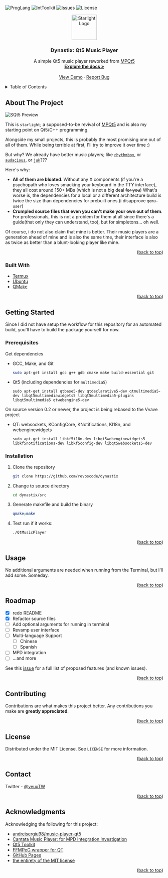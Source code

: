 <a name="readme-top"></a>
![ProgLang](https://img.shields.io/badge/Language-C%2B%2B-9cf?style=for-the-badge)
![IntToolkit](https://img.shields.io/badge/Interface-Qt5-green?style=for-the-badge)
![Issues](https://img.shields.io/github/issues/nevfuxon/starlight?color=yellow&style=for-the-badge)
![License](https://img.shields.io/github/license/nevfuxon/starlight?color=red&style=for-the-badge)
<br />
<div align="center">
  <a href="https://github.com/nevfuxon/starlight">
    <img src="https://raw.githubusercontent.com/nevfuxon/starlight/extras/resc/logo.png" alt="Starlight Logo" width="80" height="80">
  </a>

  <h3 align="center">Dynastix: Qt5 Music Player</h3>

  <p align="center">
    A simple Qt5 music player reworked from <a href="https://github.com/andreisergiu98/music-player-qt5">MPQt5</a>
    <br />
    <a href="https://github.com/revoscode/dynastix/wiki"><strong>Explore the docs »</strong></a>
    <br />
    <br />
    <a href="https://raw.githubusercontent.com/revoscode/dynastix/extras/resc/logo.png">View Demo</a>
    ·
    <a href="https://github.com/revoscode/dynastix/issues">Report Bug</a>
  </p>
</div>



<!-- TABLE OF CONTENTS -->
<details>
  <summary>Table of Contents</summary>
  <ol>
    <li>
      <a href="#about-the-project">About The Project</a>
      <ul>
        <li><a href="#built-with">Built With</a></li>
      </ul>
    </li>
    <li>
      <a href="#getting-started">Getting Started</a>
      <ul>
        <li><a href="#prerequisites">Prerequisites</a></li>
        <li><a href="#installation">Installation</a></li>
      </ul>
    </li>
    <li><a href="#usage">Usage</a></li>
    <li><a href="#roadmap">Roadmap</a></li>
    <li><a href="#contributing">Contributing</a></li>
    <li><a href="#license">License</a></li>
    <li><a href="#contact">Contact</a></li>
    <li><a href="#acknowledgments">Acknowledgments</a></li>
  </ol>
</details>



<!-- ABOUT THE PROJECT -->
## About The Project

![SQt5 Preview](https://user-images.githubusercontent.com/83752061/200165308-92e3715d-c903-4a1d-ab48-1a914dba8a0e.png)

This is `starlight`; a supposed-to-be revival of [MPQt5](https://github.com/andreisergiu98/music-player-qt5) and is also my starting point on Qt5/C++ programming.

Alongside my small projects, this is probably the most promising one out of all of them. While being terrible at first, I'll try to improve it over time :)

But why? We already have better music players; like [`rhythmbox`](https://gitlab.gnome.org/GNOME/rhythmbox), or [`audacious`](https://github.com/audacious-media-player/audacious), or [`juk`](https://github.com/KDE/juk)???

Here's why:
* **All of them are __bloated__**. Without any X components (if you're a psychopath who loves smacking your keyboard in the TTY interface), they all cost around 150+ MBs (which is not a big deal ~~for you~~) What's worse is, the dependencies for a local or a different architecture build is twice the size than dependencies for prebuilt ones.(i disapprove `qemu-user`)
* **Crumpled source files that even you can't make your own out of them**. For professionals, this is not a problem for them at all since there's a guide(that only they can understand, too), but for simpletons... oh well.

Of course, i do not also claim that mine is better. Their music players are a generation ahead of mine and is also the same time, their interface is also as twice as better than a blunt-looking player like mine.


<p align="right">(<a href="#readme-top">back to top</a>)</p>



### Built With

* [Termux](https://termux.dev/en/)
* [Ubuntu](https://ubuntu.com/)
* [QMake](https://doc.qt.io/qt-6/qmake-manual.html)

<p align="right">(<a href="#readme-top">back to top</a>)</p>



<!-- GETTING STARTED -->
## Getting Started

Since I did not have setup the workflow for this repository for an automated build, you'll have to build the package yourself for now.

### Prerequisites

Get dependencies
* GCC, Make, and Git
  ```sh
  sudo apt-get install gcc g++ gdb cmake make build-essential git
  ```
* Qt5 (including dependencies for `multimedia5`)
  ```
  sudo apt-get install qtbase5-dev qtdeclarative5-dev qtmultimedia5-dev libqt5multimediawidgets5 libqt5multimedia5-plugins libqt5multimedia5 qtwebengine5-dev
  ```
On source version 0.2 or newer, the project is being rebased to the Vvave project
* QT: websockets, KConfigCore, KNotifications, KI18n, and webenginewidgets
  ```
  sudo apt-get install libkf5i18n-dev libqt5webenginewidgets5 libkf5notifications-dev libkf5config-dev libqt5websockets5-dev
  ```


### Installation
1. Clone the repository
   ```sh
   git clone https://github.com/revoscode/dynastix
   ```
2. Change to source directory
   ```sh
   cd dynastix/src
   ```
3. Generate makefile and build the binary
   ```sh
   qmake;make
   ```
4. Test run if it works:
   ```sh
   ./QtMusicPlayer
   ```

<p align="right">(<a href="#readme-top">back to top</a>)</p>



<!-- USAGE EXAMPLES -->
## Usage

No additional arguments are needed when running from the Terminal, but I'll add some. Someday.

<p align="right">(<a href="#readme-top">back to top</a>)</p>



<!-- ROADMAP -->
## Roadmap

- [x] redo README
- [x] Refactor source files
- [ ] Add optional arguments for running in terminal
- [ ] Revamp user interface 
- [ ] Multi-language Support
    - [ ] Chinese
    - [ ] Spanish
- [ ] MPD integration
- [ ] ...and more

See this [issue](https://github.com/nevfuxon/starlight/issues/1) for a full list of proposed features (and known issues).

<p align="right">(<a href="#readme-top">back to top</a>)</p>



<!-- CONTRIBUTING -->
## Contributing

Contributions are what makes this project better. Any contributions you make are **greatly appreciated**.


<p align="right">(<a href="#readme-top">back to top</a>)</p>



<!-- LICENSE -->
## License

Distributed under the MIT License. See `LICENSE` for more information.

<p align="right">(<a href="#readme-top">back to top</a>)</p>



<!-- CONTACT -->
## Contact

Twitter - [@veuxTW](https://twitter.com/veuxTW)

<p align="right">(<a href="#readme-top">back to top</a>)</p>



<!-- ACKNOWLEDGMENTS -->
## Acknowledgments

Acknowledging the following for this project:

* [andreisergiu98/music-player-qt5](https://github.com/andreisergiu98/music-player-qt5)
* [Cantata Music Player: for MPD integration investigation](https://github.com/CDrummond/cantata)
* [Qt5 Toolkit](https://www.qt.io/)
* [FFMPeG wrapper for QT](https://code.google.com/archive/p/qtffmpegwrapper/)
* [GitHub Pages](https://pages.github.com)
* [the entirety of the MIT license](https://opensource.org/licenses/MIT)

<p align="right">(<a href="#readme-top">back to top</a>)</p>
